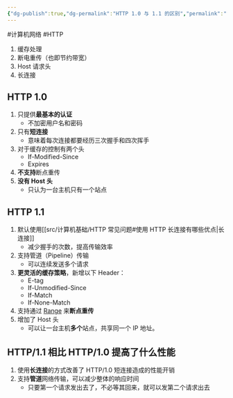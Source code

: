 ```yaml
---
{"dg-publish":true,"dg-permalink":"HTTP 1.0 与 1.1 的区别","permalink":"/HTTP 1.0 与 1.1 的区别/"}
---
```



#计算机网络 #HTTP

1. 缓存处理
2. 断电重传（也即节约带宽）
3. Host 请求头
4. 长连接

## HTTP 1.0 

1. 只提供**最基本的认证**
	- 不加密用户名和密码
2. 只有**短连接**
	- 意味着每次连接都要经历三次握手和四次挥手
3. 对于缓存的控制有两个头
	- If-Modified-Since
	- Expires
4. **不支持**断点重传
5. **没有 Host 头**
	- 只认为一台主机只有一个站点

## HTTP 1.1

1. 默认使用[[src/计算机基础/HTTP 常见问题#使用 HTTP 长连接有哪些优点\|长连接]]
	- 减少握手的次数，提高传输效率
2. 支持管道（Pipeline）传输
	- 可以连续发送多个请求
3. **更灵活的缓存策略**，新增以下 Header：
	- E-tag
	- If-Unmodified-Since
	- If-Match
	- If-None-Match
3. 支持通过 [Range](https://developer.mozilla.org/zh-CN/docs/Web/HTTP/Headers/Range) 来**断点重传**
4. 增加了 Host 头
	- 可以让一台主机**多个**站点，共享同一个 IP 地址。


## HTTP/1.1 相比 HTTP/1.0 提高了什么性能

1. 使用**长连接**的方式改善了 HTTP/1.0 短连接造成的性能开销
2. 支持**管道**网络传输，可以减少整体的响应时间
	- 只要第一个请求发出去了，不必等其回来，就可以发第二个请求出去